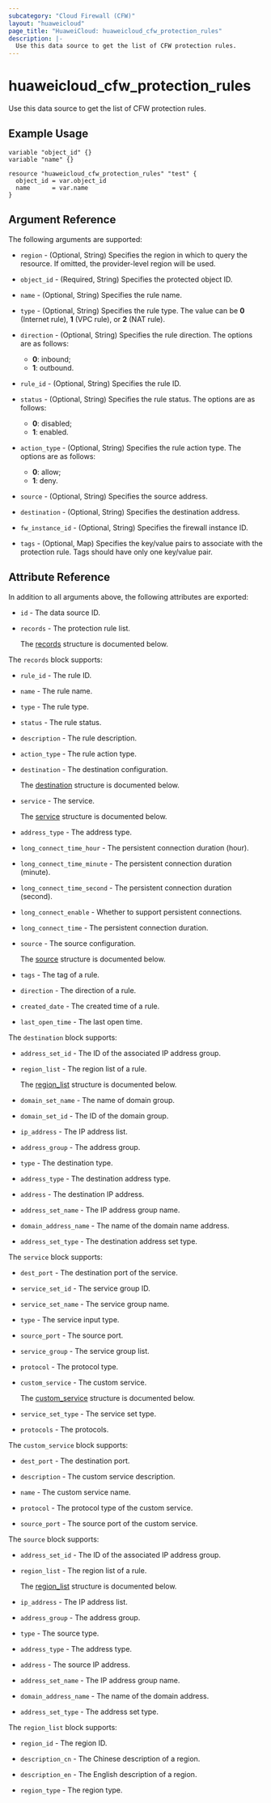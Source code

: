 ```yaml
---
subcategory: "Cloud Firewall (CFW)"
layout: "huaweicloud"
page_title: "HuaweiCloud: huaweicloud_cfw_protection_rules"
description: |-
  Use this data source to get the list of CFW protection rules.
---
```


# huaweicloud_cfw_protection_rules

Use this data source to get the list of CFW protection rules.

## Example Usage

```hcl
variable "object_id" {}
variable "name" {}

resource "huaweicloud_cfw_protection_rules" "test" {
  object_id = var.object_id
  name      = var.name
}
```

## Argument Reference

The following arguments are supported:

* `region` - (Optional, String) Specifies the region in which to query the resource.
  If omitted, the provider-level region will be used.

* `object_id` - (Required, String) Specifies the protected object ID.

* `name` - (Optional, String) Specifies the rule name.

* `type` - (Optional, String) Specifies the rule type.
  The value can be **0** (Internet rule), **1** (VPC rule), or **2** (NAT rule).

* `direction` - (Optional, String) Specifies the rule direction.
  The options are as follows:
  + **0**: inbound;
  + **1**: outbound.

* `rule_id` - (Optional, String) Specifies the rule ID.

* `status` - (Optional, String) Specifies the rule status.
  The options are as follows:
  + **0**: disabled;
  + **1**: enabled.

* `action_type` - (Optional, String) Specifies the rule action type.
  The options are as follows:
  + **0**: allow;
  + **1**: deny.

* `source` - (Optional, String) Specifies the source address.

* `destination` - (Optional, String) Specifies the destination address.

* `fw_instance_id` - (Optional, String) Specifies the firewall instance ID.

* `tags` - (Optional, Map) Specifies the key/value pairs to associate with the protection rule.
  Tags should have only one key/value pair.

## Attribute Reference

In addition to all arguments above, the following attributes are exported:

* `id` - The data source ID.

* `records` - The protection rule list.

  The [records](#data_records_struct) structure is documented below.

<a name="data_records_struct"></a>
The `records` block supports:

* `rule_id` - The rule ID.

* `name` - The rule name.

* `type` - The rule type.

* `status` - The rule status.

* `description` - The rule description.

* `action_type` - The rule action type.

* `destination` - The destination configuration.

  The [destination](#records_destination_struct) structure is documented below.

* `service` - The service.

  The [service](#records_service_struct) structure is documented below.

* `address_type` - The address type.

* `long_connect_time_hour` - The persistent connection duration (hour).

* `long_connect_time_minute` - The persistent connection duration (minute).

* `long_connect_time_second` - The persistent connection duration (second).

* `long_connect_enable` - Whether to support persistent connections.

* `long_connect_time` - The persistent connection duration.

* `source` - The source configuration.

  The [source](#records_source_struct) structure is documented below.

* `tags` - The tag of a rule.

* `direction` - The direction of a rule.

* `created_date` - The created time of a rule.

* `last_open_time` - The last open time.

<a name="records_destination_struct"></a>
The `destination` block supports:

* `address_set_id` - The ID of the associated IP address group.

* `region_list` - The region list of a rule.

  The [region_list](#region_list_struct) structure is documented below.

* `domain_set_name` - The name of domain group.

* `domain_set_id` - The ID of the domain group.

* `ip_address` - The IP address list.

* `address_group` - The address group.

* `type` - The destination type.

* `address_type` - The destination address type.

* `address` - The destination IP address.

* `address_set_name` - The IP address group name.

* `domain_address_name` - The name of the domain name address.

* `address_set_type` - The destination address set type.

<a name="records_service_struct"></a>
The `service` block supports:

* `dest_port` - The destination port of the service.

* `service_set_id` - The service group ID.

* `service_set_name` - The service group name.

* `type` - The service input type.

* `source_port` - The source port.

* `service_group` - The service group list.

* `protocol` - The protocol type.

* `custom_service` - The custom service.

  The [custom_service](#service_custom_service_struct) structure is documented below.

* `service_set_type` - The service set type.

* `protocols` - The protocols.

<a name="service_custom_service_struct"></a>
The `custom_service` block supports:

* `dest_port` - The destination port.

* `description` - The custom service description.

* `name` - The custom service name.

* `protocol` - The protocol type of the custom service.

* `source_port` - The source port of the custom service.

<a name="records_source_struct"></a>
The `source` block supports:

* `address_set_id` - The ID of the associated IP address group.

* `region_list` - The region list of a rule.

  The [region_list](#region_list_struct) structure is documented below.

* `ip_address` - The IP address list.

* `address_group` - The address group.

* `type` - The source type.

* `address_type` - The address type.

* `address` - The source IP address.

* `address_set_name` - The IP address group name.

* `domain_address_name` - The name of the domain address.

* `address_set_type` - The address set type.

<a name="region_list_struct"></a>
The `region_list` block supports:

* `region_id` - The region ID.

* `description_cn` - The Chinese description of a region.

* `description_en` - The English description of a region.

* `region_type` - The region type.
